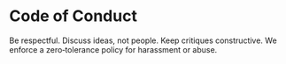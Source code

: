 # Code of Conduct

Be respectful. Discuss ideas, not people. Keep critiques constructive. We enforce a zero‑tolerance policy for harassment or abuse.
